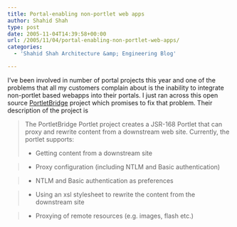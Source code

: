 ```yaml
---
title: Portal-enabling non-portlet web apps
author: Shahid Shah
type: post
date: 2005-11-04T14:39:58+00:00
url: /2005/11/04/portal-enabling-non-portlet-web-apps/
categories:
  - 'Shahid Shah Architecture &amp; Engineering Blog'

---
```

I&#8217;ve been involved in number of portal projects this year and one of the problems that all my customers complain about is the inability to integrate non-portlet based webapps into their portals. I just ran across this open source [PortletBridge]() project which promises to fix that problem. Their description of the project is

> The PortletBridge Portlet project creates a JSR-168 Portlet that can proxy and rewrite content from a downstream web site. Currently, the portlet supports:
> 
> * Getting content from a downstream site
      
> * Proxy configuration (including NTLM and Basic authentication)
      
> * NTLM and Basic authentication as preferences
      
> * Using an xsl stylesheet to rewrite the content from the downstream site
      
> * Proxying of remote resources (e.g. images, flash etc.)